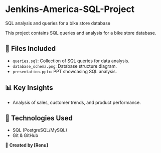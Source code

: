 # Jenkins-America-SQL-Project
SQL analysis and queries for a bike store database

This project contains SQL queries and analysis for a bike store database.

## 📂 Files Included
- `queries.sql`: Collection of SQL queries for data analysis.
- `database_schema.png`: Database structure diagram.
- `presentation.pptx`: PPT showcasing SQL analysis.

## 📊 Key Insights
- Analysis of sales, customer trends, and product performance.

## 🔧 Technologies Used
- SQL (PostgreSQL/MySQL)
- Git & GitHub

🚀 **Created by [Renu]**
